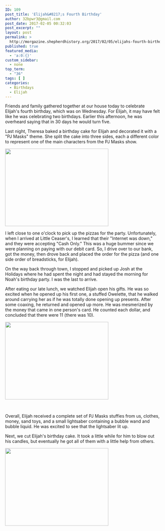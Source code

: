 ```yaml
---
ID: 109
post_title: 'Elijah&#8217;s Fourth Birthday'
author: 32bpwr3@gmail.com
post_date: 2017-02-05 00:32:03
post_excerpt: ""
layout: post
permalink: >
  http://morgazine.shepherdhistory.org/2017/02/05/elijahs-fourth-birthday/
published: true
featured_media:
  - 'a:0:{}'
custom_sidebar:
  - none
top_term:
  - "36"
tags: [ ]
categories:
  - Birthdays
  - Elijah
---
```

<p>Friends and family gathered together at our house today to celebrate Elijah's fourth birthday, which was on Wednesday. For Elijah, it may have felt like he was celebrating two birthdays. Earlier this afternoon, he was overheard saying that in 30 days he would turn five.</p><p>Last night, Theresa baked a birthday cake for Elijah and decorated it with a "PJ Masks" theme. She split the cake into three sides, each a different color to represent one of the main characters from the PJ Masks show.</p><p><img class="alignnone size-medium wp-image-115" src="http://morgazine.shepherdhistory.org/wp-content/uploads/2017/02/IMG_2094-1-336x252.jpg" alt="" width="336" height="252" /></p><p>I left close to one o'clock to pick up the pizzas for the party. Unfortunately, when I arrived at Little Ceaser's, I learned that their "Internet was down," and they were accepting "Cash Only." This was a huge bummer since we were planning on paying with our debit card. So, I drive over to our bank, got the money, then drove back and placed the order for the pizza (and one side order of breadsticks, for Elijah).</p><p>On the way back through town, I stopped and picked up Josh at the Holidays where he had spent the night and had stayed the morning for Noah's birthday party. I was the last to arrive.</p><p>After eating our late lunch, we watched Elijah open his gifts. He was so excited when he opened up his first one, a stuffed Owelette, that he walked around carrying her as if he was totally done opening up presents. After some coaxing, he returned and opened up more. He was mesmerized by the money that came in one person's card. He counted each dollar, and concluded that there were 11 (there was 10).</p><p><img class="alignnone size-medium wp-image-117" src="http://morgazine.shepherdhistory.org/wp-content/uploads/2017/02/IMG_2118-1-336x252.jpg" alt="" width="336" height="252" /></p><p>&nbsp;</p><p>Overall, Elijah received a complete set of PJ Masks stuffies from us, clothes, money, sand toys, and a small lightsaber containing a bubble wand and bubble liquid. He was excited to see that the lightsaber lit up.</p><p>Next, we cut Elijah's birthday cake. It took a little while for him to blow out his candles, but eventually he got all of them with a little help from others.</p><p><img class="alignnone size-medium wp-image-118" src="http://morgazine.shepherdhistory.org/wp-content/uploads/2017/02/IMG_2125-336x252.jpg" alt="" width="336" height="252" /></p>